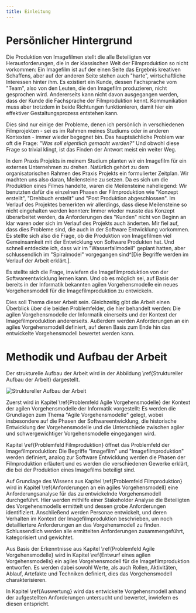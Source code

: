 ```yaml
---
title: Einleitung
---
```


# Persönlicher Hintergrund

Die Produktion von Imagefilmen stellt die alle Beteiligten vor Herausforderungen, die in der klassischen Welt der Filmproduktion so nicht vorkommen: Ein Imagefilm ist auf der einen Seite das Ergebnis kreativen Schaffens, aber auf der anderen Seite stehen auch "harte", wirtschaftliche Interessen hinter ihm. Es existiert ein Kunde, dessen Fachsprache vom "Team", also von den Leuten, die den Imagefilm produzieren, nicht gesprochen wird. Andererseits kann nicht davon ausgegangen werden, dass der Kunde die Fachsprache der Filmproduktion kennt. Kommunikation muss aber trotzdem in beide Richtungen funktionieren, damit hier ein effektiver Gestaltungsprozess entstehen kann. 

Dies sind nur einige der Probleme, denen ich persönlich in verschiedenen Filmprojekten - sei es im Rahmen meines Studiums oder in anderen Kontexten - immer wieder begegnet bin. Das hauptsächliche Problem war oft die Frage: *"Was soll eigentlich gemacht werden?"* Und obwohl diese Frage so trivial klingt, ist das Finden der Antwort meist ein weiter Weg.

In dem Praxis Projekts in meinem Studium planten wir ein Imagefilm für ein externes Unternehmen zu drehen. Natürlich gehört zu dem organisatorischen Rahmen des Praxis Projekts ein formulierter Zeitplan. Wir machten uns also daran, Meilensteine zu setzen. Da es sich um die Produktion eines Filmes handelte, waren die Meilensteine naheliegend: Wir benutzten dafür die einzelnen Phasen der Filmproduktion wie "Konzept erstellt", "Drehbuch erstellt" und "Post Produktion abgeschlossen". Im Verlauf des Projektes bemerkten wir allerdings, dass diese Meilensteine so nicht eingehalten werden konnten: Immer wieder musste das Konzept überarbeitet werden, da Anforderungen des "Kunden" nicht von Beginn an klar waren oder sich im Verlauf des Projekts auch änderten. Mir fiel auf, dass dies Probleme sind, die auch in der Software Entwicklung vorkommen. Es stellte sich also die Frage, ob die Produktion von Imagefilmen viel Gemeinsamkeit mit der Entwicklung von Software Produkten hat. Und schnell entdeckte ich, dass wir im "Wasserfallmodell" geplant hatten, aber schlussendlich im "Spiralmodel" vorgegangen sind^[Die Begriffe werden im Verlauf der Arbeit erklärt.].

Es stellte sich die Frage, inwiefern die Imagefilmproduktion von der Softwareentwicklung lernen kann. Und ob es möglich sei, auf Basis der bereits in der Informatik bekannten agilen Vorgehensmodelle ein neues Vorgehensmodell für die Imagefilmproduktion zu entwickeln.

Dies soll Thema dieser Arbeit sein. Gleichzeitig gibt die Arbeit einen Überblick über die beiden Problemfelder, die hier behandelt werden: Die agilen Vorgehensmodelle der Informatik einerseits und der Kontext der Imagefilmproduktion andererseits. Außerdem werden Anforderungen an ein agiles Vorgehensmodell definiert, auf deren Basis zum Ende hin das entwickelte Vorgehensmodell bewertet werden kann.


# Methodik und Aufbau der Arbeit

Der strukturelle Aufbau der Arbeit wird in der Abbildung \ref{Struktureller Aufbau der Arbeit} dargestellt.

![Struktureller Aufbau der Arbeit](http://download.heart-co.de/image.png)

Zuerst wird in Kapitel \ref{Problemfeld Agile Vorgehensmodelle} der Kontext der agilen Vorgehensmodelle der Informatik vorgestellt: Es werden die Grundlagen zum Thema "Agile Vorgehensmodelle" gelegt, wobei insbesondere auf die Phasen der Softwareentwicklung, die historische Entwicklung der Vorgehensmodelle und die Unterschiede zwischen agiler und schwergewichtiger Vorgehensmodelle eingegangen wird.

Kapitel \ref{Problemfeld Filmproduktion} öffnet das Problemfeld der Imagefilmproduktion: Die Begriffe "Imagefilm" und "Imagefilmproduktion" werden definiert, analog zur Software Entwicklung werden die Phasen der Filmproduktion erläutert und es werden die verschiedenen Gewerke erklärt, die bei der Produktion eines Imagefilms beteiligt sind.

Auf Grundlage des Wissens aus Kapitel \ref{Problemfeld Filmproduktion} wird in Kapitel \ref{Anforderungen an ein agiles Vorgehensmodell} eine Anforderungsanalyse für das zu entwickelnde Vorgehensmodell durchgeführt. Hier werden mithilfe einer Stakeholder Analyse die Beteiligten des Vorgehensmodells ermittelt und dessen grobe Anforderungen identifiziert. Anschließend werden Personae entwickelt, und deren Verhalten im Kontext der Imagefilmproduktion beschrieben, um noch detailliertere Anforderungen an das Vorgehensmodell zu finden. Schlussendlich werden alle ermittelten Anforderungen zusammengeführt, kategorisiert und gewichtet.

Aus Basis der Erkenntnisse aus Kapitel \ref{Problemfeld Agile Vorgehensmodelle} wird in Kapitel \ref{Entwurf eines agilen Vorgehensmodells} ein agiles Vorgehensmodell für die Imagefilmproduktion entworfen. Es werden dabei sowohl Werte, als auch Rollen, Aktivitäten, Ablauf, Artefakte und Techniken definiert, dies das Vorgehensmodell charakterisieren.

In Kapitel \ref{Auswertung} wird das entwickelte Vorgehensmodell anhand der aufgestellten Anforderungen untersucht und bewertet, inwiefern es diesen entspricht.